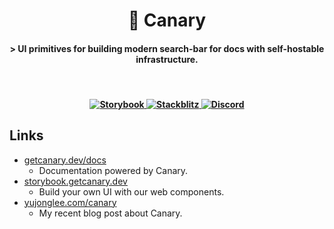 <h1 align="center">🐤 Canary</h1>
<h4 align="center"> > UI primitives for building modern search-bar for docs with self-hostable infrastructure. </h4>

<br/>

<h4 align="center">
  <a href="https://discord.gg/Y8bJkzuQZU" target="_blank">
    <img src="https://raw.githubusercontent.com/storybooks/brand/master/badge/badge-storybook.svg" alt="Storybook">
  </a>
  <a href="https://discord.gg/Y8bJkzuQZU" target="_blank">
    <img src="https://developer.stackblitz.com/img/open_in_stackblitz_small.svg" alt="Stackblitz">
  </a>
  <a href="https://discord.gg/Y8bJkzuQZU" target="_blank">
    <img src="https://img.shields.io/static/v1?label=Join%20our&message=Discord&color=blue&logo=Discord&style=flat" alt="Discord">
  </a>
</h4>

## Links

- [getcanary.dev/docs](https://getcanary.dev/docs)
  - Documentation powered by Canary.
- [storybook.getcanary.dev](https://storybook.getcanary.dev/)
  - Build your own UI with our web components.
- [yujonglee.com/canary](https://yujonglee.com/canary)
  - My recent blog post about Canary.

